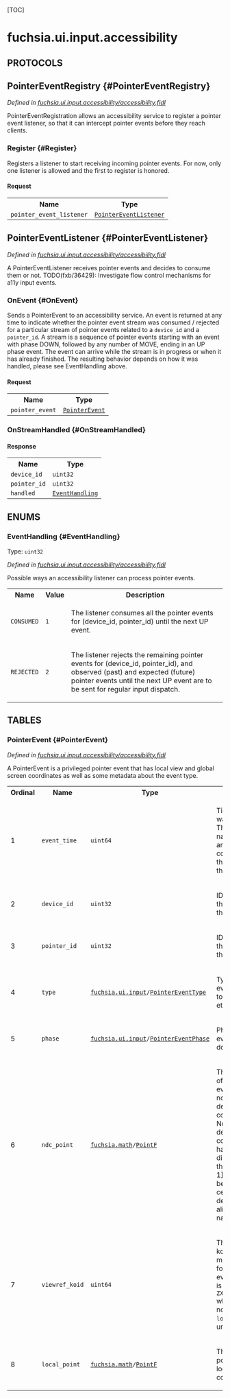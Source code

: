 [TOC]

# fuchsia.ui.input.accessibility


## **PROTOCOLS**

## PointerEventRegistry {#PointerEventRegistry}
*Defined in [fuchsia.ui.input.accessibility/accessibility.fidl](https://fuchsia.googlesource.com/fuchsia/+/master/sdk/fidl/fuchsia.ui.input.accessibility/accessibility.fidl#53)*

<p>PointerEventRegistration allows an accessibility service to register a
pointer event listener, so that it can intercept pointer events before they
reach clients.</p>

### Register {#Register}

<p>Registers a listener to start receiving incoming pointer events. For
now, only one listener is allowed and the first to register is honored.</p>

#### Request
<table>
    <tr><th>Name</th><th>Type</th></tr>
    <tr>
            <td><code>pointer_event_listener</code></td>
            <td>
                <code><a class='link' href='#PointerEventListener'>PointerEventListener</a></code>
            </td>
        </tr></table>



## PointerEventListener {#PointerEventListener}
*Defined in [fuchsia.ui.input.accessibility/accessibility.fidl](https://fuchsia.googlesource.com/fuchsia/+/master/sdk/fidl/fuchsia.ui.input.accessibility/accessibility.fidl#62)*

<p>A PointerEventListener receives pointer events and decides to consume them
or not.
TODO(fxb/36429): Investigate flow control mechanisms for a11y input events.</p>

### OnEvent {#OnEvent}

<p>Sends a PointerEvent to an accessibility service. An event is returned
at any time to indicate whether the pointer event stream was consumed /
rejected for a particular stream of pointer events related to a
<code>device_id</code> and a <code>pointer_id</code>. A stream is a sequence of pointer events
starting with an event with phase DOWN, followed by any number of MOVE,
ending in an UP phase event. The event can arrive while the stream is in
progress or when it has already finished. The resulting
behavior depends on how it was handled, please see EventHandling above.</p>

#### Request
<table>
    <tr><th>Name</th><th>Type</th></tr>
    <tr>
            <td><code>pointer_event</code></td>
            <td>
                <code><a class='link' href='#PointerEvent'>PointerEvent</a></code>
            </td>
        </tr></table>



### OnStreamHandled {#OnStreamHandled}




#### Response
<table>
    <tr><th>Name</th><th>Type</th></tr>
    <tr>
            <td><code>device_id</code></td>
            <td>
                <code>uint32</code>
            </td>
        </tr><tr>
            <td><code>pointer_id</code></td>
            <td>
                <code>uint32</code>
            </td>
        </tr><tr>
            <td><code>handled</code></td>
            <td>
                <code><a class='link' href='#EventHandling'>EventHandling</a></code>
            </td>
        </tr></table>





## **ENUMS**

### EventHandling {#EventHandling}
Type: <code>uint32</code>

*Defined in [fuchsia.ui.input.accessibility/accessibility.fidl](https://fuchsia.googlesource.com/fuchsia/+/master/sdk/fidl/fuchsia.ui.input.accessibility/accessibility.fidl#12)*

<p>Possible ways an accessibility listener can process pointer events.</p>


<table>
    <tr><th>Name</th><th>Value</th><th>Description</th></tr><tr>
            <td><code>CONSUMED</code></td>
            <td><code>1</code></td>
            <td><p>The listener consumes all the pointer events for (device_id, pointer_id)
until the next UP event.</p>
</td>
        </tr><tr>
            <td><code>REJECTED</code></td>
            <td><code>2</code></td>
            <td><p>The listener rejects the remaining pointer events for (device_id,
pointer_id), and observed (past) and expected (future) pointer events
until the next UP event are to be sent for regular input dispatch.</p>
</td>
        </tr></table>



## **TABLES**

### PointerEvent {#PointerEvent}


*Defined in [fuchsia.ui.input.accessibility/accessibility.fidl](https://fuchsia.googlesource.com/fuchsia/+/master/sdk/fidl/fuchsia.ui.input.accessibility/accessibility.fidl#24)*

<p>A PointerEvent is a privileged pointer event that has local view and global
screen coordinates as well as some metadata about the event type.</p>


<table>
    <tr><th>Ordinal</th><th>Name</th><th>Type</th><th>Description</th></tr>
    <tr>
            <td>1</td>
            <td><code>event_time</code></td>
            <td>
                <code>uint64</code>
            </td>
            <td><p>Time the event was delivered. The time is in nanoseconds and corresponds
to the uptime of the machine.</p>
</td>
        </tr><tr>
            <td>2</td>
            <td><code>device_id</code></td>
            <td>
                <code>uint32</code>
            </td>
            <td><p>ID of the device that captured this event.</p>
</td>
        </tr><tr>
            <td>3</td>
            <td><code>pointer_id</code></td>
            <td>
                <code>uint32</code>
            </td>
            <td><p>ID of the pointer that identifies this event.</p>
</td>
        </tr><tr>
            <td>4</td>
            <td><code>type</code></td>
            <td>
                <code><a class='link' href='../fuchsia.ui.input/'>fuchsia.ui.input</a>/<a class='link' href='../fuchsia.ui.input/#PointerEventType'>PointerEventType</a></code>
            </td>
            <td><p>Type of this event, e.g. touch, mouse, etc.</p>
</td>
        </tr><tr>
            <td>5</td>
            <td><code>phase</code></td>
            <td>
                <code><a class='link' href='../fuchsia.ui.input/'>fuchsia.ui.input</a>/<a class='link' href='../fuchsia.ui.input/#PointerEventPhase'>PointerEventPhase</a></code>
            </td>
            <td><p>Phase of this event, e.g. add, down, etc.</p>
</td>
        </tr><tr>
            <td>6</td>
            <td><code>ndc_point</code></td>
            <td>
                <code><a class='link' href='../fuchsia.math/'>fuchsia.math</a>/<a class='link' href='../fuchsia.math/#PointF'>PointF</a></code>
            </td>
            <td><p>The coordinate of this pointer event in normalized device coordinates.
Normalized device coordinates have dimensions in the range [-1, 1],
with (0, 0) being the center of the device and axes aligned with the
native display.</p>
</td>
        </tr><tr>
            <td>7</td>
            <td><code>viewref_koid</code></td>
            <td>
                <code>uint64</code>
            </td>
            <td><p>The viewref koid of the top most view hit for this pointer event.
This field is set to <code>ZX_KOID_INVALID</code> when there is no view hit and
<code>local_point</code> is undefined.</p>
</td>
        </tr><tr>
            <td>8</td>
            <td><code>local_point</code></td>
            <td>
                <code><a class='link' href='../fuchsia.math/'>fuchsia.math</a>/<a class='link' href='../fuchsia.math/#PointF'>PointF</a></code>
            </td>
            <td><p>The point of this pointer event in local view coordinates.</p>
</td>
        </tr></table>











